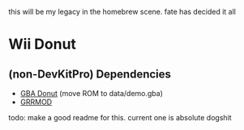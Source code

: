 this will be my legacy in the homebrew scene. fate has decided it all
# Wii Donut
## (non-DevKitPro) Dependencies
- [GBA Donut](https://github.com/korbosoft/gba-donut) (move ROM to data/demo.gba)
- [GRRMOD](https://github.com/GRRLIB/GRRMOD)

todo: make a good readme for this. current one is absolute dogshit

